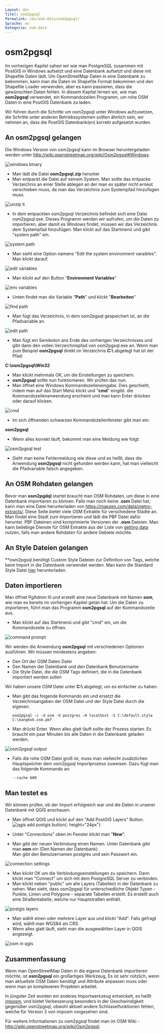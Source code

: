 ```yaml
---
Layout: doc
Titel: osm2pgsql
Permalink: /en/osm-data/osm2pgsql/
Sprache: en
Kategorie: osm-data
---
```


osm2pgsql
==========


Im vorherigen Kapitel sahen wir wie man PostgreSQL zusammen mit PostGIS in Windows aufsetzt und eine Datenbank aufsetzt und diese mit Shapefile Daten lädt. Um OpenStreetMap Daten in eine Datenbank zu bekommen, kann man die Daten im Shapefile Format bekommen und den Shapefile Loader verwenden, aber es kann passieren, dass die gewünschten Daten fehlen. In diesem Kapitel lernen wir, wie man **osm2pgsql** verwendet, ein Kommandozeilen Programm, um rohe OSM Daten in eine PostGIS Datenbank zu laden.  

Wir führen durch die Schritte um osm2pgsql unter Windows aufzusetzen, die Schritte unter anderen Betriebssystemen sollten ähnlich sein, wir nehmen an, dass die PostGIS Datenbank(en) korrekt aufgesetzt wurden.  

An osm2pgsql gelangen
-------------

Die Windows Version von osm2pgsql kann im Browser heruntergeladen werden unter <http://wiki.openstreetmap.org/wiki/Osm2pgsql#Windows>.  

![windows binary][]

- Man lädt die Datei **osm2pgsql.zip** herunter  
- Man entpackt die Datei auf seinem System. Man sollte das entpacke Verzeichnis an einer Stelle ablegen an der man es später nicht erneut verschieben muss, da man das Verzeichnis zum Systempfad hinzufügen muss.  

![unzip it][]

- In dem entpackten osm2pgsql Verzeichnis befindet sich eine Datei osm2pgsql.exe. Dieses Programm werden wir aufrufen, um die Daten zu importieren, aber damit es Windows findet, müssen wir das Verzeichnis dem Systempfad hinzufügen. Man klickt auf das Startmenü und gibt "system path" ein.  

![system path][]

- Man sieht eine Option namens "Edit the system environment varaibles". Man klickt darauf.  

![edit variables][]

- Man klickt auf den Button "**Environment Variables**"  

![env variables][]

- Unten findet man die Variable "**Path**" und klickt "**Bearbeiten**"  

![find path][]

- Man fügt das Verzeichnis, in dem osm2pgsql gespeichert ist, an die Pfadvariable an.  

![edit path][]

- Man fügt ein Semikolon ans Ende des vorherigen Verzeichnisses und gibt dann den vollen Verzeichnispfad von osm2pgsql.exe an. Wenn man zum Beispiel **osm2pgsql** direkt im Verzeichnis **C:\\** abgelegt hat ist der Pfad:  
	
**C:\osm2pgsql\Win32**  

- Man klickt mehrmals OK, um die Einstellungen zu speichern.  
- **osm2pgsql** sollte nun funktionieren. Wir prüfen das nun.  
- Man öffnet eine Windows Kommandozeileneingabe. Dies geschieht, indem man auf das Start Menü klickt und "**cmd**" eingibt. die Kommandozeilenanwendung erscheint und man kann Enter drücken oder darauf klicken.  

![cmd][]

- Im sich öffnenden schwarzen Kommandozeilenfenster gibt man ein:  

**osm2pgsql**

- Wenn alles korrekt läuft, bekommt man eine Meldung wie folgt:  

![osm2pgsql test][]

- Sieht man keine Fehlermeldung wie diese und es heißt, dass die Anwendung **osm2pgsql** nicht gefunden werden kann, hat man vielleicht die Pfadvariable falsch angegeben.  

An OSM Rohdaten gelangen
---------------------
Bevor man **osm2pgdql** startet braucht man OSM Rohdaten, um diese in eine Datenbank importieren zu können. Falls man noch keine **.osm** Datei hat, kann man eine Datei herunterladen von <https://mapzen.com/data/metro-extracts/>. Diese Seite bietet viele OSM Extrakte für verschiedene Städte an. Man findet eine Stadt zum Importieren und lädt die PBF Datei dafür herunter. PBF Dateinen sind komprimierte Versionen der **.osm** Dateien. Man kann beliebige Dienste für OSM Extrakte aus der Liste von [getting data](/en/osm-data/getting-data) nutzen, falls man andere Rohdaten für andere Gebiete möchte.  

An Style Dateien gelangen
------------------
**osm2pgsql benötigt Custom Style Dateien zur Definition von Tags, welche beim Import in die Datenbank verwendet werden. Man kann die Standard Style Datei [hier](/files/default.style) herunterladen.  

Daten importieren
-------------------
Man öffnet PgAdmin III und erstellt eine neue Datenbank mit Namen **osm**, wie man es bereits im vorherigen Kapitel getan hat. Um die Daten zu importieren, führt man das Programm **osm2pgsql** auf der Kommandozeile aus. 

- Man klickt auf das Startmenü und gibt "cmd" ein, um die Kommandozeile zu öffnen.  

![command prompt][]

Wir werden die Anwendung **osm2pgsql** mit verschiedenen Optionen ausführen. Wir müssen mindestens angeben:  

- Den Ort der OSM Daten Datei  
- Den Namen der Datenbank und den Datenbank Benutzername  
- Die Style Datei, die die OSM Tags definiert, die in die Datenbank importiert werden sollen  

Wir haben unsere OSM Datei unter **C:\\** abgelegt, um es einfacher zu haben.  

- Man gibt das folgende Kommando ein und ersetzt die Verzeichnisangaben der OSM Datei und der Style Datei durch die eigenen.

      osm2pgsql -c -d osm -U postgres -H localhost -S C:\default.style C:\bangkok.osm.pbf  

- Man drückt Enter. Wenn alles glatt läuft sollte der Prozess starten. Es braucht ein paar Minuten bis alle Daten in die Datenbank geladen werden.  

![osm2pgsql output][]

- Falls die rohe OSM Datei groß ist, muss man vielleicht zusätzlichen Hauptspeicher dem osm2pgsql Importprozess zuweisen. Dazu fügt man das folgende Kommando an:  

      --cache 600

Man testet es
-----------

Wir können prüfen, ob der Import erfolgreich war und die Daten in unserer Datenbank mit QGIS anschauen.  

- Man öffnet QGIS und klickt auf den "Add PostGIS Layers" Button. ![qgis add postgis button][]{: height="24px"}

- Unter "Connections" oben im Fenster klickt man "**New**".  
- Man gibt der neuen Verbindung einen Namen. Unter Datenbank gibt man **osm** ein (Den Namen der Datenbank).  
Man gibt den Benutzernamen postgres und sein Passwort ein.  

![connection settings][]

- Man klickt OK um die Verbindungseinstellungen zu speichern. Dann klickt man "Connect" um sich mit dem PostgreSQL Server zu verbinden.  
- Man klickt neben "public" um alle Layers (Tabellen) in der Datenbank zu sehen. Man sieht, dass osm2pgsql für unterschiedliche Objekt Typen - Punkte, Linien und Polygone - separate Tabellen erstellt. Es erstellt auch eine Straßentabelle, welche nur Hauptstraßen enthält.  

![postgis layers][]

- Man wählt einen oder mehrere Layer aus und klickt "Add". Falls gefragt wird, wählt man WGS84 als CRS.  
- Wenn alles glatt läuft, sieht man die ausgewählten Layer in QGIS angezeigt.  

![osm in qgis][]



Zusammenfassung
-------

Wenn man OpenStreetMap Daten in die eigene Datenbank importieren möchte, ist **osm2pgsql** ein großartiges Werkzeug, Es ist sehr nützlich, wenn man aktuellste OSM Daten benötigt und Attribute anpassen muss oder wenn man an komplexeren Projekten arbeitet.  

In jüngster Zeit wurden ein anderes Importwerkzeug entwickelt, es heißt  [imposm](http://imposm.org/), und bietet Verbesserung besonders in der Geschwindigkeit gegenüber osm2pgsql, obwohl aktuell andere Schlüsselfunktionen fehlen, welche für Version 3 von imposm vorgesehen sind.  

Für weitere Informationen zu osm2pgsql findet man im OSM Wiki - <http://wiki.openstreetmap.org/wiki/Osm2pgsql>.  


[windows binary]: /images/osm-data/windows-binary.png
[unzip it]: /images/osm-data/unzip-it.png
[system path]: /images/osm-data/system-path.png
[edit variables]: /images/osm-data/edit-environment-variables.png
[env variables]: /images/osm-data/environment-variables.png
[find path]: /images/osm-data/find-path.png
[edit path]: /images/osm-data/edit-path-variable.png
[cmd]: /images/osm-data/cmd.png
[osm2pgsql test]: /images/osm-data/osm2pgsql-test.png
[command prompt]: /images/osm-data/command-prompt.png
[osm2pgsql output]: /images/osm-data/osm2pgsql-output.png
[qgis add postgis button]: /images/osm-data/add-postgis-button.png
[connection settings]: /images/osm-data/connection-settings.png
[postgis layers]: /images/osm-data/postgis-layers.png
[osm in qgis]: /images/osm-data/osm-in-qgis.png
